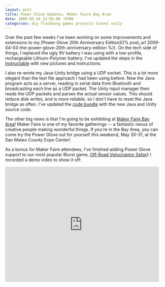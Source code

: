 ```yaml
---
layout: post
title: Power Glove Updates, Maker Faire Bay Area
date: 2009-05-24 22:56:00 -0700
categories: diy flashbang games projects travel unity
---
```


Over the past few weeks I've been working on some improvements and extensions to my [Power Glove 20th Anniversary Edition]({% post_url 2009-04-03-the-power-glove-20th-anniversary-edition %}). On the tech side of things, I replaced the ugly 9V battery I was using with a low-profile, rechargeable Lithium-Polymer battery. I've updated the steps in the [Instructable](http://www.instructables.com/id/Power-Glove-20th-Anniversary-Edition/) with new pictures and instructions.

I also re-wrote my Java-Unity bridge using a UDP socket. This is a lot more elegant than the text file approach I had been using before. Now the Java program acts as a server, reading in serial data from Bluetooth and broadcasting each line as a UDP packet. The Unity input manager then reads the UDP packets and parses the actual sensor values. This should reduce disk writes, and is more reliable, so I don't have to reset the Java bridge as often. I've updated the [code bundle]({{site.baseurl}}/projects/PG20Edition/PG20Edition.zip) with the new Java and Unity source code.

The other big news is that I'm going to be exhibiting at [Maker Faire Bay Area](http://makerfaire.com/)! Maker Faire is one of my favorite gatherings -- a fantastic nexus of creative people making wonderful things. If you're in the Bay Area, you can come try the Power Glove out for yourself this weekend, May 30-31, at the San Mateo County Expo Center!

As a bonus for Maker Faire attendees, I've finished adding Power Glove support to our most popular Blurst game, [Off-Road Velociraptor Safari](http://blurst.com/raptor-safari/play)! I recorded a demo video to show it off:

<iframe src="https://player.vimeo.com/video/4821694" width="500" height="375" frameborder="0" webkitallowfullscreen mozallowfullscreen allowfullscreen></iframe>
